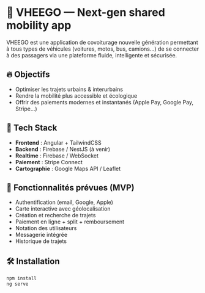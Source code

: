 # 🚗 VHEEGO — Next-gen shared mobility app

VHEEGO est une application de covoiturage nouvelle génération permettant à tous types de véhicules (voitures, motos, bus, camions...) de se connecter à des passagers via une plateforme fluide, intelligente et sécurisée.

## 🔥 Objectifs

- Optimiser les trajets urbains & interurbains
- Rendre la mobilité plus accessible et écologique
- Offrir des paiements modernes et instantanés (Apple Pay, Google Pay, Stripe...)

## 📱 Tech Stack

- **Frontend** : Angular + TailwindCSS
- **Backend** : Firebase / NestJS (à venir)
- **Realtime** : Firebase / WebSocket
- **Paiement** : Stripe Connect
- **Cartographie** : Google Maps API / Leaflet

## 🚧 Fonctionnalités prévues (MVP)

- Authentification (email, Google, Apple)
- Carte interactive avec géolocalisation
- Création et recherche de trajets
- Paiement en ligne + split + remboursement
- Notation des utilisateurs
- Messagerie intégrée
- Historique de trajets

## 🛠 Installation

```bash
npm install
ng serve
